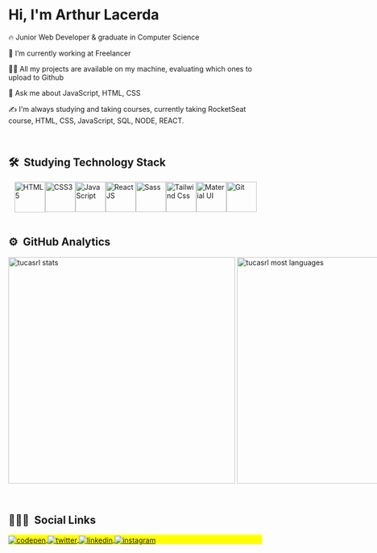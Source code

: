 <h1 align="left">Hi, I'm Arthur Lacerda</h1>
<p align="left"></p>

🔥 Junior Web Developer & graduate in Computer Science

🔭 I’m currently working at Freelancer

👨‍💻 All my projects are available on my machine, evaluating which ones to upload to Github

💬 Ask me about JavaScript, HTML, CSS

✍️ I'm always studying and taking courses, currently taking RocketSeat course, HTML, CSS, JavaScript, SQL, NODE, REACT.

<br>

## 🛠 &nbsp;Studying Technology Stack
<div style="display:flex !important; justify-content: center;">
<img src="https://cdn1.iconfinder.com/data/icons/logotypes/32/badge-html-5-512.png" width='61' title='HTML5' />
<img src="https://cdn1.iconfinder.com/data/icons/logotypes/32/badge-css-3-512.png" width='60' title='CSS3'  />
<img src="https://cdn4.iconfinder.com/data/icons/logos-and-brands/512/187_Js_logo_logos-512.png" width='60' title='JavaScript'   />
<img src="https://cdn4.iconfinder.com/data/icons/logos-3/600/React.js_logo-512.png" width="60" title="ReactJS">
<img src="https://cdn4.iconfinder.com/data/icons/logos-and-brands/512/288_Sass_logo-512.png" width='60'  title='Sass' />
<img src="https://camo.githubusercontent.com/80d9ac377b6dd0c688d55145e4a03e28f2b1079e10f69189fc5887724c22c83a/68747470733a2f2f68696768742e696f2f5f6e7578742f696d672f7461696c77696e642e333535383833382e706e67" width='60' title='Tailwind Css'   />
<img src="https://camo.githubusercontent.com/4b9bebf884546cd4759c9ba13324fe468129f8cdc0e6ffd7291f0f70da996c19/68747470733a2f2f696d672e69636f6e73382e636f6d2f636f6c6f722f35302f3030303030302f6d6174657269616c2d75692e706e67" width='60' title='Material UI'   />
<img src="https://pics.freeicons.io/uploads/icons/png/9374299221540553610-512.png" width='60'  title='Git' />
</div>
<br>

## ⚙️ &nbsp;GitHub Analytics

<p align="left" style="display:flex">
<img width="450em" src="https://github-readme-stats.vercel.app/api?username=tucasrl&show_icons=true&theme=vision-friendly-dark" alt="tucasrl stats"/>
&nbsp; &nbsp; &nbsp; &nbsp;
<img width="450em" src="https://github-readme-stats.vercel.app/api/top-langs/?username=tucasrl&layout=compact&theme=vision-friendly-dark" alt="tucasrl most languages"/>
</p>

<br>

## 👨🏽‍🦲 &nbsp;Social Links

<p align="left" style="background:yellow">
<a href="https://codepen.io/tucasrl" target="_blank">
  <img align="center" src="https://img.shields.io/badge/-tucasrl-05122A?style=flat&logo=codepen" alt="codepen"/>
</a>
<a href="https://twitter.com/arthur_srl" target="_blank">
  <img align="center" src="https://img.shields.io/badge/-arthur_srl-05122A?style=flat&logo=twitter" alt="twitter"/>  
</a>
<a href="https://www.linkedin.com/in/arthur-lacerda-4310696a/" target="_blank">
  <img align="center" src="https://img.shields.io/badge/-arthurlacerda-05122A?style=flat&logo=linkedin" alt="linkedin"/>
</a>
<a href="https://www.instagram.com/arthur_arks/" target="_blank">
 <img align="center" src="https://img.shields.io/badge/-arthur_arks-05122A?style=flat&logo=instagram" alt="instagram"/>
</a>
<!--<a href="https://youtube.com/arthurlacerda" target="_blank">
 <img align="center" src="https://img.shields.io/badge/-arthurlacerda-05122A?style=flat&logo=youtube" alt="youtube"/>
</a>-->
</p>
<!--
<img width="500em" src="https://github-readme-twitter-gazf.vercel.app/api?id=arthur_srl&layout=wide&show_reply=on&show_retweet=on" />
-->

<!--
**tucasrl/arthursrlacerda** is a ✨ -_special_- ✨ repository because its `README.md` (this file) appears on your GitHub profile.
-->
